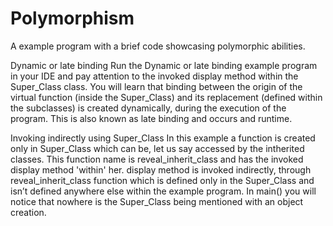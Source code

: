 # Polymorphism
A example program with a brief code showcasing polymorphic abilities.

Dynamic or late binding
Run the Dynamic or late binding example program in your IDE and pay attention to the invoked display method within the Super_Class class. You will learn that binding between the origin of the virtual function (inside the Super_Class) and its replacement (defined within the subclasses) is created dynamically, during the execution of the program. This is also known as late binding and occurs and runtime.

Invoking indirectly using Super_Class
In this example a function is created only in Super_Class which can be, let us say accessed by the intherited classes. This function name is reveal_inherit_class and has the invoked display method 'within' her. display method is invoked indirectly, through reveal_inherit_class function which is defined only in the Super_Class and isn’t defined anywhere else within the example program. In main() you will notice that nowhere is the Super_Class being mentioned with an object creation.
